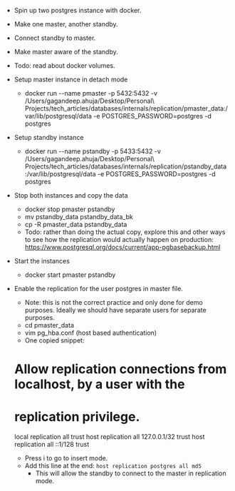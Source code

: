 * Spin up two postgres instance with docker.
* Make one master, another standby.
* Connect standby to master.
* Make master aware of the standby.

* Todo: read about docker volumes.
* Setup master instance in detach mode
    * docker run --name pmaster -p 5432:5432 -v /Users/gagandeep.ahuja/Desktop/Personal\ Projects/tech_articles/databases/internals/replication/pmaster_data:/var/lib/postgresql/data -e POSTGRES_PASSWORD=postgres -d postgres
* Setup standby instance
    * docker run --name pstandby -p 5433:5432 -v /Users/gagandeep.ahuja/Desktop/Personal\ Projects/tech_articles/databases/internals/replication/pstandby_data:/var/lib/postgresql/data -e POSTGRES_PASSWORD=postgres -d postgres
* Stop both instances and copy the data 
    * docker stop pmaster pstandby
    * mv pstandby_data pstandby_data_bk
    * cp -R pmaster_data pstandby_data
    * Todo: rather than doing the actual copy, explore this and other ways to see how the replication would actually happen on production: https://www.postgresql.org/docs/current/app-pgbasebackup.html
* Start the instances
    * docker start pmaster pstandby
* Enable the replication for the user postgres in master file.
    * Note: this is not the correct practice and only done for demo purposes. Ideally we should have separate users for separate purposes.
    * cd pmaster_data
    * vim pg_hba.conf (host based authentication)
    * One copied snippet:
    # Allow replication connections from localhost, by a user with the
    # replication privilege.
    local   replication     all                                     trust
    host    replication     all             127.0.0.1/32            trust
    host    replication     all             ::1/128                 trust
    * Press i to go to insert mode.
    * Add this line at the end: `host replication postgres all md5`
        * This will allow the standby to connect to the master in replication mode.